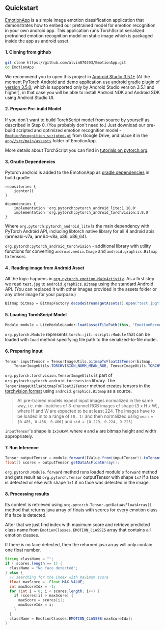 ## Quickstart

[EmotionApp](https://github.com/alvin870203/EmotionApp) is a simple image emotion classification application that demonstrates how to embed our pretrained model for emotion recognition in your own android app.
This application runs TorchScript serialized pretrained emotion recognition model on static image which is packaged inside the app as android asset.

<!-- #### 0. Model Preparation (Optional)

Let’s start with model preparation. If you are familiar with PyTorch, you probably should already know how to train and save your model. In case you don’t, we are going to use [some face detection and alignment models](https://github.com/1adrianb/face-alignment) for preprocessing and our [pretrained emotion recognition model](https://github.com/alvin870203/EmotionApp/blob/master/script_model/model/overall_net.py#L23).
To install them, run the commands below:
```sh
git clone https://github.com/alvin870203/EmotionApp
cd EmotionApp/script_model/
pip install requirements.txt
```

To serialize and optimize the model for Android, you can use the Python scripts ([script_model.py](https://github.com/alvin870203/EmotionApp/script_model/script_model.py), [script_s3fd.py](https://github.com/alvin870203/EmotionApp/blob/master/script_model/script_s3fd.py), [script_face_alignment_net.py](https://github.com/alvin870203/EmotionApp/blob/master/script_model/script_face_alignment_net.py), [script_FaceAlignment.py](https://github.com/alvin870203/EmotionApp/blob/master/script_model/script_FaceAlignment.py), [script_EmotionRecognition.py](https://github.com/alvin870203/EmotionApp/blob/master/script_model/script_EmotionRecognition.py)) in the `script_model/` folder of EmotionApp using following commands:
```sh
python script_model.py
python script_s3fd.py
python script_face_alignment_net.py
python script_FaceAlignment.py
python script_EmotionRecognition.py
```
If everything works well, we should have our scripted and optimized emotion recognition model - `EmotionRecognition_scripted.pt` generated in the `script_model/`. Then, copy it to the `app/src/main/assets` folder of EmotionApp:
```sh
cp EmotionRecognition_scripted.pt ../app/src/main/assets/
```
It will be packaged inside android application as `asset` and can be used on the device.


More details about TorchScript you can find in [tutorials on pytorch.org](https://pytorch.org/docs/stable/jit.html). -->

#### 1. Cloning from github
```sh
git clone https://github.com/alvin870203/EmotionApp.git
cd EmotionApp
```
We recommend you to open this project in [Android Studio 3.5.1+](https://developer.android.com/studio) (At the moment PyTorch Android and demo application use [android gradle plugin of version 3.5.0](https://developer.android.com/studio/releases/gradle-plugin#3-5-0), which is supported only by Android Studio version 3.5.1 and higher),
in that case you will be able to install Android NDK and Android SDK using Android Studio UI.

#### 2. Prepare Pre-build Model

If you don't want to build TorchScript model from source by yourself as described in Step 0. (You probably don't need to.) Just download our pre-build scripted and optimized emotion recognition model - [`EmotionRecognition_scripted.pt`](https://drive.google.com/drive/u/2/folders/1t_dNN9QsxpyJ89hk2f4RGDpTKJkMr8cB) from Google Drive, and place it in the [`app//src/main/assests`](https://github.com/alvin870203/EmotionApp/tree/master/app/src/main/assets) folder of EmotionApp.

More details about TorchScript you can find in [tutorials on pytorch.org](https://pytorch.org/docs/stable/jit.html).

#### 3. Gradle Dependencies

Pytorch android is added to the EmotionApp as [gradle dependencies](https://github.com/alvin870203/EmotionApp/blob/master/app/build.gradle#L22-L23) in build.gradle:

```
repositories {
    jcenter()
}

dependencies {
    implementation 'org.pytorch:pytorch_android_lite:1.10.0'
    implementation 'org.pytorch:pytorch_android_torchvision:1.9.0'
}
```
Where `org.pytorch:pytorch_android_lite` is the main dependency with PyTorch Android API, including libtorch native library for all 4 android abis (armeabi-v7a, arm64-v8a, x86, x86_64).

`org.pytorch:pytorch_android_torchvision` - additional library with utility functions for converting `android.media.Image` and `android.graphics.Bitmap` to tensors.

#### 4 . Reading image from Android Asset

All the logic happens in [`org.pytorch.emotion.MainActivity`](https://github.com/alvin870203/EmotionApp/blob/master/app/src/main/java/org/pytorch/emotion/MainActivity.java#L31-L87).
As a first step we read `test.jpg` to `android.graphics.Bitmap` using the standard Android API. (You can replaced it with other images provided in the assets folder or any other image for your purpose.)
```java
Bitmap bitmap = BitmapFactory.decodeStream(getAssets().open("test.jpg"));
```

#### 5. Loading TorchScript Model
```java
Module module = LiteModuleLoader.load(assetFilePath(this, "EmotionRecognition_scripted.pt"));
```
`org.pytorch.Module` represents `torch::jit::script::Module` that can be loaded with `load` method specifying file path to the serialized-to-file model.

#### 6. Preparing Input
```java
Tensor inputTensor = TensorImageUtils.bitmapToFloat32Tensor(bitmap,
    TensorImageUtils.TORCHVISION_NORM_MEAN_RGB, TensorImageUtils.TORCHVISION_NORM_STD_RGB);
```
`org.pytorch.torchvision.TensorImageUtils` is part of `org.pytorch:pytorch_android_torchvision` library.
The `TensorImageUtils#bitmapToFloat32Tensor` method creates tensors in the [torchvision format](https://pytorch.org/docs/stable/torchvision/models.html) using `android.graphics.Bitmap` as a source.

> All pre-trained models expect input images normalized in the same way, i.e. mini-batches of 3-channel RGB images of shape (3 x H x W), where H and W are expected to be at least 224.
> The images have to be loaded in to a range of `[0, 1]` and then normalized using `mean = [0.485, 0.456, 0.406]` and `std = [0.229, 0.224, 0.225]`

`inputTensor`'s shape is `1x3xHxW`, where `H` and `W` are bitmap height and width appropriately.

#### 7. Run Inference

```java
Tensor outputTensor = module.forward(IValue.from(inputTensor)).toTensor();
float[] scores = outputTensor.getDataAsFloatArray();
```

`org.pytorch.Module.forward` method runs loaded module's `forward` method and gets result as `org.pytorch.Tensor` outputTensor with shape `1x7` if a face is detected or else with shape `1x1` if no face was detected in the image.

#### 8. Processing results
Its content is retrieved using `org.pytorch.Tensor.getDataAsFloatArray()` method that returns java array of floats with scores for every emotion class if a face is detected.

After that we just find index with maximum score and retrieve predicted class name from `EmotionClasses.EMOTION_CLASSES` array that contains all emotion classes.

If there is no face detected, then the returned java array will only contain one float number.

```java
String className = "";
if ( scores.length == 1) {
  className = "No face detected";
} else {
  // searching for the index with maximum score
  float maxScore = -Float.MAX_VALUE;
  int maxScoreIdx = -1;
  for (int i = 0; i < scores.length; i++) {
    if (scores[i] > maxScore) {
      maxScore = scores[i];
      maxScoreIdx = i;
    }
  }
  className = EmotionClasses.EMOTION_CLASSES[maxScoreIdx];
}
```
